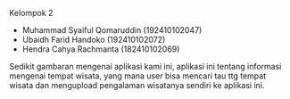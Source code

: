 Kelompok 2

- Muhammad Syaiful Qomaruddin (192410102047)
- Ubaidh Farid Handoko (192410102072)
- Hendra Cahya Rachmanta (182410102069)

Sedikit gambaran mengenai aplikasi kami ini, aplikasi ini tentang informasi mengenai tempat wisata, yang mana user bisa mencari tau ttg tempat wisata dan mengupload pengalaman wisatanya sendiri ke aplikasi ini.

